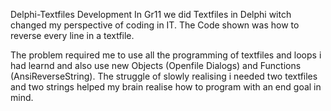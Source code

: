 Delphi-Textfiles Development
In Gr11 we did Textfiles in Delphi witch changed my perspective of coding in IT.
The Code shown was how to reverse every line in a textfile.

The problem required me to use all the programming of textfiles and loops i had learnd and also use new Objects (Openfile Dialogs) and Functions (AnsiReverseString).
The struggle of slowly realising i needed two textfiles and two strings helped my brain realise how to program with an end goal in mind.